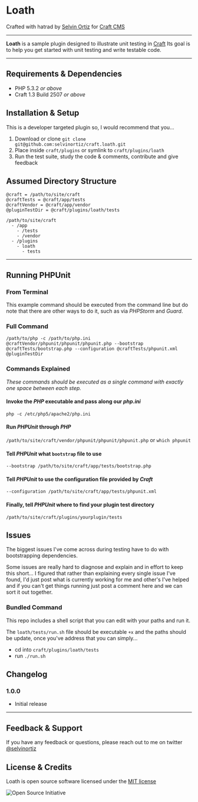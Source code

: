 # Loath

Crafted with hatrad by [Selvin Ortiz][developer] for [Craft CMS][craftcms]

---

**Loath** is a sample plugin designed to illustrate unit testing in [Craft][craftcms]
Its goal is to help you get started with unit testing and write testable code.

---
## Requirements & Dependencies
- PHP 5.3.2 _or above_
- Craft 1.3 Build 2507 _or above_

## Installation & Setup
This is a developer targeted plugin so, I would recommend that you...

1. Download or clone `git clone git@github.com:selvinortiz/craft.loath.git`
2. Place inside `craft/plugins` or symlink to `craft/plugins/loath`
3. Run the test suite, study the code & comments, contribute and give feedback

## Assumed Directory Structure

```
@craft = /path/to/site/craft
@craftTests = @craft/app/tests
@craftVendor = @craft/app/vendor
@pluginTestDir = @craft/plugins/loath/tests

/path/to/site/craft
  - /app
    - /tests
    - /vendor
  - /plugins
    - loath
      - tests
```

---
## Running PHPUnit
### From Terminal
This example command should be executed from the command line but do note that there are other ways to do it, such as via *PHPStorm* and *Guard*.

### Full Command

```
/path/to/php -c /path/to/php.ini @craftVendor/phpunit/phpunit/phpunit.php --bootstrap @craftTests/bootstrap.php --configuration @craftTests/phpunit.xml @pluginTestDir

```

### Commands Explained

_These commands should be executed as a single command with exactly one space between each step._

#### Invoke the *PHP* executable and pass along our *php.ini*
`php -c /etc/php5/apache2/php.ini`

#### Run *PHPUnit* through *PHP*
`/path/to/site/craft/vendor/phpunit/phpunit/phpunit.php` or `which phpunit`

#### Tell *PHPUnit* what `bootstrap` file to use
`--bootstrap /path/to/site/craft/app/tests/bootstrap.php`

#### Tell *PHPUnit* to use the configuration file provided by *Craft*
`--configuration /path/to/site/craft/app/tests/phpunit.xml`

#### Finally, tell *PHPUnit* where to find your plugin test directory
`/path/to/site/craft/plugins/yourplugin/tests`

## Issues
The biggest issues I've come across during testing have to do with bootstrapping dependencies.

Some issues are really hard to diagnose and explain and in effort to keep this short... I figured that rather than explaining every single issue I've found, I'd just post what is currently working for me and other's I've helped and if you can't get things running just post a comment here and we can sort it out together.

### Bundled Command
This repo includes a shell script that you can edit with your paths and run it.

The `loath/tests/run.sh` file should be executable `+x` and the paths should be update, once you've address that you can simply...

- cd into `craft/plugins/loath/tests`
- run `./run.sh`

## Changelog
### 1.0.0
- Initial release

---
## Feedback & Support
If you have any feedback or questions, please reach out to me on twitter [@selvinortiz][developer]

## License & Credits
Loath is open source software licensed under the [MIT license][license]

![Open Source Initiative][osilogo]

[developer]:http://twitter.com/selvinortiz "@selvinortiz"
[license]:https://raw.github.com/selvinortiz/craft.loath/master/LICENSE "MIT License"
[craftcms]:http://buildwithcraft.com "Craft CMS"
[pixelandtonic]:http://pixelandtonic.com "Pixel & Tonic"
[osilogo]:https://github.com/selvinortiz/craft.loath/raw/master/resources/img/osilogo.png "Open Source Initiative"
